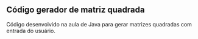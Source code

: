 ## Código gerador de matriz quadrada

Código desenvolvido na aula de Java para gerar matrizes quadradas com entrada do usuário.